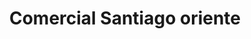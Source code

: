---
title: "Comercial Santiago oriente"
url: /barcelona/comercial-santiago-oriente/
shop: eléctrico
---